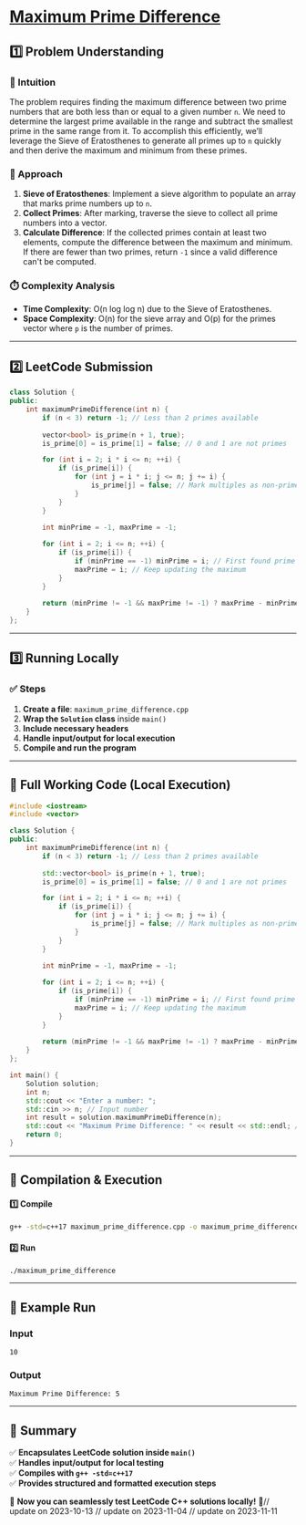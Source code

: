 # **[Maximum Prime Difference](https://leetcode.com/problems/maximum-prime-difference/description/)**  

## **1️⃣ Problem Understanding**  
### **📌 Intuition**  
The problem requires finding the maximum difference between two prime numbers that are both less than or equal to a given number `n`. We need to determine the largest prime available in the range and subtract the smallest prime in the same range from it. To accomplish this efficiently, we’ll leverage the Sieve of Eratosthenes to generate all primes up to `n` quickly and then derive the maximum and minimum from these primes.

### **🚀 Approach**  
1. **Sieve of Eratosthenes**: Implement a sieve algorithm to populate an array that marks prime numbers up to `n`.
2. **Collect Primes**: After marking, traverse the sieve to collect all prime numbers into a vector.
3. **Calculate Difference**: If the collected primes contain at least two elements, compute the difference between the maximum and minimum. If there are fewer than two primes, return `-1` since a valid difference can't be computed.

### **⏱️ Complexity Analysis**  
- **Time Complexity**: O(n log log n) due to the Sieve of Eratosthenes.
- **Space Complexity**: O(n) for the sieve array and O(p) for the primes vector where `p` is the number of primes.

---  

## **2️⃣ LeetCode Submission**  
```cpp
class Solution {
public:
    int maximumPrimeDifference(int n) {
        if (n < 3) return -1; // Less than 2 primes available
        
        vector<bool> is_prime(n + 1, true);
        is_prime[0] = is_prime[1] = false; // 0 and 1 are not primes

        for (int i = 2; i * i <= n; ++i) {
            if (is_prime[i]) {
                for (int j = i * i; j <= n; j += i) {
                    is_prime[j] = false; // Mark multiples as non-prime
                }
            }
        }

        int minPrime = -1, maxPrime = -1;
        
        for (int i = 2; i <= n; ++i) {
            if (is_prime[i]) {
                if (minPrime == -1) minPrime = i; // First found prime
                maxPrime = i; // Keep updating the maximum
            }
        }
        
        return (minPrime != -1 && maxPrime != -1) ? maxPrime - minPrime : -1;
    }
};  
```  

---  

## **3️⃣ Running Locally**  
### **✅ Steps**  
1. **Create a file**: `maximum_prime_difference.cpp`  
2. **Wrap the `Solution` class** inside `main()`  
3. **Include necessary headers**  
4. **Handle input/output for local execution**  
5. **Compile and run the program**  

---  

## **📝 Full Working Code (Local Execution)**  
```cpp
#include <iostream>
#include <vector>

class Solution {
public:
    int maximumPrimeDifference(int n) {
        if (n < 3) return -1; // Less than 2 primes available
        
        std::vector<bool> is_prime(n + 1, true);
        is_prime[0] = is_prime[1] = false; // 0 and 1 are not primes

        for (int i = 2; i * i <= n; ++i) {
            if (is_prime[i]) {
                for (int j = i * i; j <= n; j += i) {
                    is_prime[j] = false; // Mark multiples as non-prime
                }
            }
        }

        int minPrime = -1, maxPrime = -1;
        
        for (int i = 2; i <= n; ++i) {
            if (is_prime[i]) {
                if (minPrime == -1) minPrime = i; // First found prime
                maxPrime = i; // Keep updating the maximum
            }
        }
        
        return (minPrime != -1 && maxPrime != -1) ? maxPrime - minPrime : -1;
    }
};

int main() {
    Solution solution;
    int n;
    std::cout << "Enter a number: ";
    std::cin >> n; // Input number
    int result = solution.maximumPrimeDifference(n);
    std::cout << "Maximum Prime Difference: " << result << std::endl; // Output result
    return 0;
}
```  

---  

## **🔧 Compilation & Execution**  
#### **1️⃣ Compile**  
```bash
g++ -std=c++17 maximum_prime_difference.cpp -o maximum_prime_difference
```  

#### **2️⃣ Run**  
```bash
./maximum_prime_difference
```  

---  

## **🎯 Example Run**  
### **Input**  
```
10
```  
### **Output**  
```
Maximum Prime Difference: 5
```  

---  

## **📌 Summary**  
✅ **Encapsulates LeetCode solution inside `main()`**  
✅ **Handles input/output for local testing**  
✅ **Compiles with `g++ -std=c++17`**  
✅ **Provides structured and formatted execution steps**  

🚀 **Now you can seamlessly test LeetCode C++ solutions locally!** 🚀// update on 2023-10-13
// update on 2023-11-04
// update on 2023-11-11
